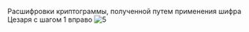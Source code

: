 Расшифровки криптограммы, полученной путем применения шифра Цезаря с шагом 1 вправо
![5](https://user-images.githubusercontent.com/120497900/207416184-4c57365b-ab39-4a9a-aec8-60831cba5ff8.png)
